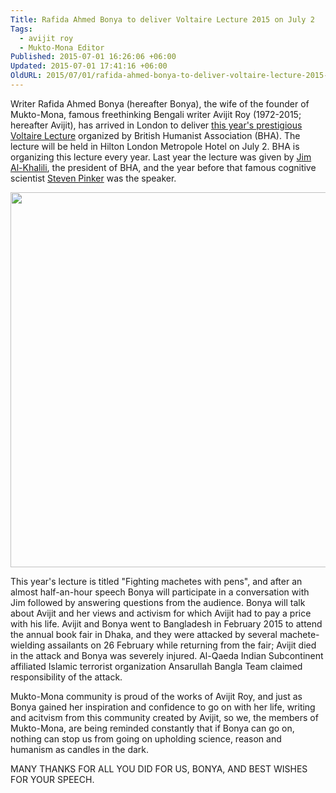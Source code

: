 ```yaml
---
Title: Rafida Ahmed Bonya to deliver Voltaire Lecture 2015 on July 2
Tags:
  - avijit roy
  - Mukto-Mona Editor
Published: 2015-07-01 16:26:06 +06:00
Updated: 2015-07-01 17:41:16 +06:00
OldURL: 2015/07/01/rafida-ahmed-bonya-to-deliver-voltaire-lecture-2015-on-2-july/
---
```


Writer Rafida Ahmed Bonya (hereafter Bonya), the wife of the founder of Mukto-Mona, famous freethinking Bengali writer Avijit Roy (1972-2015; hereafter Avijit), has arrived in London to deliver <a href="https://humanism.org.uk/voltaire2015/">this year's prestigious Voltaire Lecture</a> organized by British Humanist Association (BHA). The lecture will be held in Hilton London Metropole Hotel on July 2. BHA is organizing this lecture every year. Last year the lecture was given by <a href="https://humanism.org.uk/2014/04/15/bha-president-jim-al-khalili-delivers-2014-voltaire-lecture/">Jim Al-Khalili</a>, the president of BHA, and the year before that famous cognitive scientist <a href="https://humanism.org.uk/2013/03/21/steven-pinker-delivers-2013-voltaire-lecture/">Steven Pinker</a> was the speaker.

<img src="https://humanism.org.uk/wp-content/plugins/files/civicrm/images/2015%2005%2006%20LW%20v1%20FB%20preview%20card.png" width=600px />

This year's lecture is titled "Fighting machetes with pens", and after an almost half-an-hour speech Bonya will participate in a conversation with Jim followed by answering questions from the audience. Bonya will talk about Avijit and her views and activism for which Avijit had to pay a price with his life. Avijit and Bonya went to Bangladesh in February 2015 to attend the annual book fair in Dhaka, and they were attacked by several machete-wielding assailants on 26 February while returning from the fair; Avijit died in the attack and Bonya was severely injured. Al-Qaeda Indian Subcontinent affiliated Islamic terrorist organization Ansarullah Bangla Team claimed responsibility of the attack.

Mukto-Mona community is proud of the works of Avijit Roy, and just as Bonya gained her inspiration and confidence to go on with her life, writing and acitvism from this community created by Avijit, so we, the members of Mukto-Mona, are being reminded constantly that if Bonya can go on, nothing can stop us from going on upholding science, reason and humanism as candles in the dark.

MANY THANKS FOR ALL YOU DID FOR US, BONYA, AND BEST WISHES FOR YOUR SPEECH.
